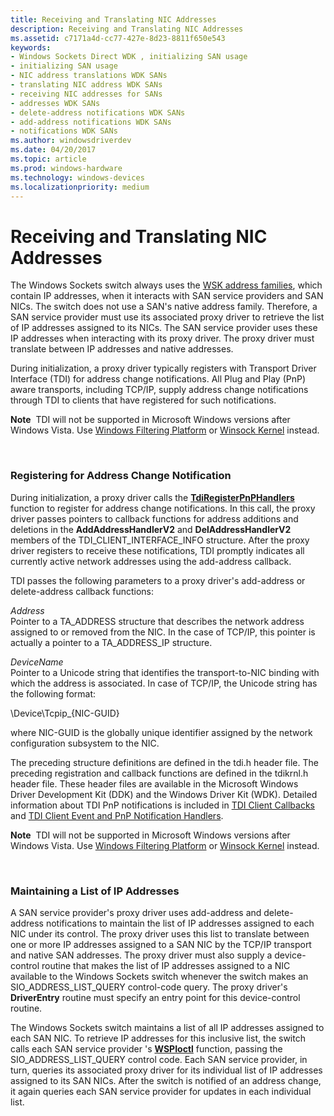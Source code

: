 ```yaml
---
title: Receiving and Translating NIC Addresses
description: Receiving and Translating NIC Addresses
ms.assetid: c7171a4d-cc77-427e-8d23-8811f650e543
keywords:
- Windows Sockets Direct WDK , initializing SAN usage
- initializing SAN usage
- NIC address translations WDK SANs
- translating NIC address WDK SANs
- receiving NIC addresses for SANs
- addresses WDK SANs
- delete-address notifications WDK SANs
- add-address notifications WDK SANs
- notifications WDK SANs
ms.author: windowsdriverdev
ms.date: 04/20/2017
ms.topic: article
ms.prod: windows-hardware
ms.technology: windows-devices
ms.localizationpriority: medium
---
```


# Receiving and Translating NIC Addresses





The Windows Sockets switch always uses the [WSK address families](https://msdn.microsoft.com/library/windows/hardware/ff571151), which contain IP addresses, when it interacts with SAN service providers and SAN NICs. The switch does not use a SAN's native address family. Therefore, a SAN service provider must use its associated proxy driver to retrieve the list of IP addresses assigned to its NICs. The SAN service provider uses these IP addresses when interacting with its proxy driver. The proxy driver must translate between IP addresses and native addresses.

During initialization, a proxy driver typically registers with Transport Driver Interface (TDI) for address change notifications. All Plug and Play (PnP) aware transports, including TCP/IP, supply address change notifications through TDI to clients that have registered for such notifications.

**Note**  TDI will not be supported in Microsoft Windows versions after Windows Vista. Use [Windows Filtering Platform](https://msdn.microsoft.com/library/windows/hardware/ff571067) or [Winsock Kernel](https://msdn.microsoft.com/library/windows/hardware/ff571083) instead.

 

### Registering for Address Change Notification

During initialization, a proxy driver calls the [**TdiRegisterPnPHandlers**](https://msdn.microsoft.com/library/windows/hardware/ff565062) function to register for address change notifications. In this call, the proxy driver passes pointers to callback functions for address additions and deletions in the **AddAddressHandlerV2** and **DelAddressHandlerV2** members of the TDI\_CLIENT\_INTERFACE\_INFO structure. After the proxy driver registers to receive these notifications, TDI promptly indicates all currently active network addresses using the add-address callback.

TDI passes the following parameters to a proxy driver's add-address or delete-address callback functions:

<a href="" id="address"></a>*Address*  
Pointer to a TA\_ADDRESS structure that describes the network address assigned to or removed from the NIC. In the case of TCP/IP, this pointer is actually a pointer to a TA\_ADDRESS\_IP structure.

<a href="" id="devicename"></a>*DeviceName*  
Pointer to a Unicode string that identifies the transport-to-NIC binding with which the address is associated. In case of TCP/IP, the Unicode string has the following format:

\\Device\\Tcpip\_{NIC-GUID}

where NIC-GUID is the globally unique identifier assigned by the network configuration subsystem to the NIC.

The preceding structure definitions are defined in the tdi.h header file. The preceding registration and callback functions are defined in the tdikrnl.h header file. These header files are available in the Microsoft Windows Driver Development Kit (DDK) and the Windows Driver Kit (WDK). Detailed information about TDI PnP notifications is included in [TDI Client Callbacks](https://msdn.microsoft.com/library/windows/hardware/ff565081) and [TDI Client Event and PnP Notification Handlers](https://msdn.microsoft.com/library/windows/hardware/ff565082).

**Note**  TDI will not be supported in Microsoft Windows versions after Windows Vista. Use [Windows Filtering Platform](https://msdn.microsoft.com/library/windows/hardware/ff571067) or [Winsock Kernel](https://msdn.microsoft.com/library/windows/hardware/ff571083) instead.

 

### Maintaining a List of IP Addresses

A SAN service provider's proxy driver uses add-address and delete-address notifications to maintain the list of IP addresses assigned to each NIC under its control. The proxy driver uses this list to translate between one or more IP addresses assigned to a SAN NIC by the TCP/IP transport and native SAN addresses. The proxy driver must also supply a device-control routine that makes the list of IP addresses assigned to a NIC available to the Windows Sockets switch whenever the switch makes an SIO\_ADDRESS\_LIST\_QUERY control-code query. The proxy driver's **DriverEntry** routine must specify an entry point for this device-control routine.

The Windows Sockets switch maintains a list of all IP addresses assigned to each SAN NIC. To retrieve IP addresses for this inclusive list, the switch calls each SAN service provider 's [**WSPIoctl**](https://msdn.microsoft.com/library/windows/hardware/ff566296) function, passing the SIO\_ADDRESS\_LIST\_QUERY control code. Each SAN service provider, in turn, queries its associated proxy driver for its individual list of IP addresses assigned to its SAN NICs. After the switch is notified of an address change, it again queries each SAN service provider for updates in each individual list.

 

 





